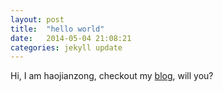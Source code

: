 ```yaml
---
layout: post
title:  "hello world"
date:   2014-05-04 21:08:21
categories: jekyll update
---
```


Hi, I am haojianzong, checkout my [blog][blog], will you?

[blog]: http://www.haojianzong.com
